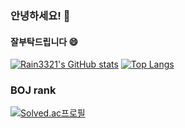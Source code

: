 ### 안녕하세요! 👋
#### 잘부탁드립니다 😄


[![Rain3321's GitHub stats](https://github-readme-stats.vercel.app/api?username=Rain3321&count_private=true&show_icons=true&theme=darcula&hide=issues)](https://github.com/anuraghazra/github-readme-stats)
[![Top Langs](https://github-readme-stats.vercel.app/api/top-langs/?username=Rain3321&layout=compact)](https://github.com/anuraghazra/github-readme-stats)

### BOJ rank
[![Solved.ac프로필](http://mazassumnida.wtf/api/v2/generate_badge?boj=smw123123)](https://solved.ac/smw123123)

<!--
**Rain3321/Rain3321** is a ✨ _special_ ✨ repository because its `README.md` (this file) appears on your GitHub profile.

Here are some ideas to get you started:

- 🔭 I’m currently working on ...
- 🌱 I’m currently learning ...
- 👯 I’m looking to collaborate on ...
- 🤔 I’m looking for help with ...
- 💬 Ask me about ...
- 📫 How to reach me: ...
- 😄 Pronouns: ...
- ⚡ Fun fact: ...
-->
